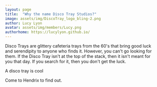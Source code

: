 ```yaml
---
layout: page
title:  "Why the name Disco Tray Studios?"
image: assets/img/DiscoTray_logo_bling-2.png
author: Lucy Lyon
avatar: assets/img/members/Lucy.png
authorhome: https://lucylyon.github.io/
---
```


Disco Trays are glittery cafeteria trays from the 60's that bring good luck and serendipity to anyone who finds it. However, you can't go looking for them. If the Disco Tray isn't at the top of the stack, then it isn't meant for you that day. If you search for it, then you don't get the luck.

A disco tray is cool

Come to Hendrix to find out.
